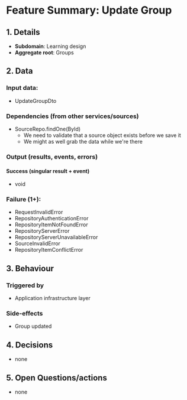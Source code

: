 # Feature Summary: Update Group

## 1. Details

- **Subdomain**: Learning design
- **Aggregate root**: Groups

## 2. Data
### Input data:

- UpdateGroupDto

### Dependencies (from other services/sources)

- SourceRepo.findOne(ById)
  - We need to validate that a source object exists before we save it
  - We might as well grab the data while we're there

### Output (results, events, errors)

#### Success (singular result + event)

- void

### Failure (1+):

- RequestInvalidError
- RepositoryAuthenticationError
- RepositoryItemNotFoundError
- RepositoryServerError
- RepositoryServerUnavailableError
- SourceInvalidError
- RepositoryItemConflictError

## 3. Behaviour

### Triggered by

- Application infrastructure layer

### Side-effects

- Group updated

## 4. Decisions

- none

## 5. Open Questions/actions

- none
